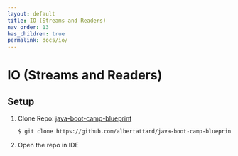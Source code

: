 ```yaml
---
layout: default
title: IO (Streams and Readers)
nav_order: 13
has_children: true
permalink: docs/io/
---
```


# IO (Streams and Readers)

## Setup

1. Clone Repo: [java-boot-camp-blueprint](https://github.com/albertattard/java-boot-camp-blueprint)

    ```bash
    $ git clone https://github.com/albertattard/java-boot-camp-blueprint.git
    ```

1. Open the repo in IDE
